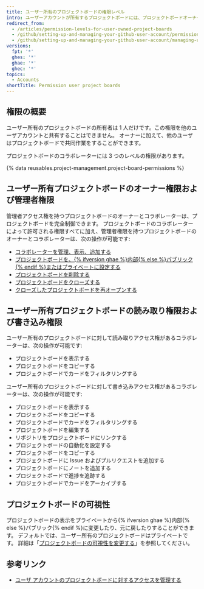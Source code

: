 ```yaml
---
title: ユーザー所有のプロジェクトボードの権限レベル
intro: ユーザーアカウントが所有するプロジェクトボードには、プロジェクトボードオーナーとコラボレーターの 2 つの権限レベルがあります。
redirect_from:
  - /articles/permission-levels-for-user-owned-project-boards
  - /github/setting-up-and-managing-your-github-user-account/permission-levels-for-user-owned-project-boards
  - /github/setting-up-and-managing-your-github-user-account/managing-user-account-settings/permission-levels-for-user-owned-project-boards
versions:
  fpt: '*'
  ghes: '*'
  ghae: '*'
  ghec: '*'
topics:
  - Accounts
shortTitle: Permission user project boards
---
```


## 権限の概要

ユーザー所有のプロジェクトボードの所有者は 1 人だけです。この権限を他のユーザアカウントと共有することはできません。 オーナーに加えて、他のユーザはプロジェクトボードで共同作業をすることができます。

プロジェクトボードのコラボレーターには 3 つのレベルの権限があります。

{% data reusables.project-management.project-board-permissions %}

## ユーザー所有プロジェクトボードのオーナー権限および管理者権限

管理者アクセス権を持つプロジェクトボードのオーナーとコラボレーターは、プロジェクトボードを完全制御できます。 プロジェクトボードのコラボレーターによって許可される権限すべてに加え、管理者権限を持つプロジェクトボードのオーナーとコラボレーターは、次の操作が可能です:

- [コラボレーターを管理、表示、追加する](/articles/managing-access-to-your-user-account-s-project-boards)
- [プロジェクトボードを、{% ifversion ghae %}内部{% else %}パブリック{% endif %}またはプライベートに設定する](/articles/changing-project-board-visibility)
- [プロジェクトボードを削除する](/articles/deleting-a-project-board/)
- [プロジェクトボードをクローズする](/articles/closing-a-project-board/)
- [クローズしたプロジェクトボードを再オープンする](/articles/reopening-a-closed-project-board)

## ユーザー所有プロジェクトボードの読み取り権限および書き込み権限

ユーザー所有のプロジェクトボードに対して読み取りアクセス権があるコラボレーターは、次の操作が可能です:

- プロジェクトボードを表示する
- プロジェクトボードをコピーする
- プロジェクトボードでカードをフィルタリングする

ユーザー所有のプロジェクトボードに対して書き込みアクセス権があるコラボレーターは、次の操作が可能です:

- プロジェクトボードを表示する
- プロジェクトボードをコピーする
- プロジェクトボードでカードをフィルタリングする
- プロジェクトボードを編集する
- リポジトリをプロジェクトボードにリンクする
- プロジェクトボードの自動化を設定する
- プロジェクトボードをコピーする
- プロジェクトボードに Issue およびプルリクエストを追加する
- プロジェクトボードにノートを追加する
- プロジェクトボードで進捗を追跡する
- プロジェクトボードでカードをアーカイブする

## プロジェクトボードの可視性

プロジェクトボードの表示をプライベートから{% ifversion ghae %}内部{% else %}パブリック{% endif %}に変更したり、元に戻したりすることができます。 デフォルトでは、ユーザー所有のプロジェクトボードはプライベートです。 詳細は「[プロジェクトボードの可視性を変更する](/articles/changing-project-board-visibility)」を参照してください。

## 参考リンク

  - [ユーザ アカウントのプロジェクトボードに対するアクセスを管理する](/articles/managing-access-to-your-user-account-s-project-boards)
